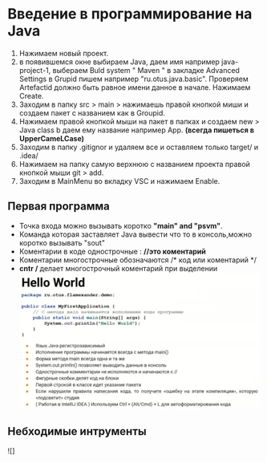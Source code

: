 # Введение в программирование на Java

1. Нажимаем новый проект.
2. в появившемся окне выбираем Java, даем имя например java-project-1, выбераем Buld system " Maven " в закладке Advanced Settings в Grupid пишем например "ru.otus.java.basic". Проверяем Artefactid должно быть равное имени данное в начале. Нажимаем Create.
3. Заходим в папку src > main > нажимаешь правой кнопкой миши и создаем пакет с названием как в Groupid.
4. Нажимаем правой кнопкой мыши на пакет в папках и создаем new > Java class b даем ему название например App. **(всегда пишеться в UpperCameLCase)**
5. Заходим в папку .gitignor и удаляем все и оставляем только target/ и   .idea/
6. Нажимаем на папку самую верхнюю с названием проекта правой кнопкой мыши git > add.
7. Заходим в MainMenu во вкладку VSC и нажимаем Enable.
   


## Первая программа
- Точка входа можно вызывать коротко **"main" and "psvm"**.   
- Команда которая заставляет Java вывести что то в консоль,можно коротко вызывать "sout"
- Коментарии в коде однострочные : **//это коментарий**
- Коментарии многострочные обозначаются /* код или коментарий */
- **cntr /** делает многострочный коментарий при выделении
![](https://github.com/Extertom/Notebook_my/blob/d8340b43c8f479f1e2e7c58cf6b15e01c55d4d65/images/Hello_World.png )

## Небходимые интрументы 
![]


